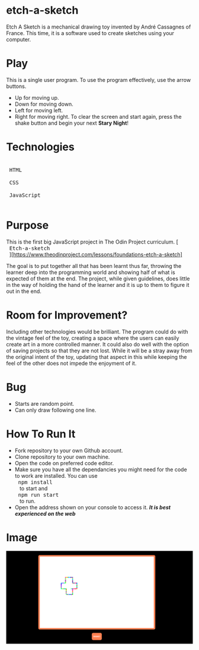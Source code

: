 # etch-a-sketch
Etch A Sketch is a mechanical drawing toy invented by André Cassagnes of France. This time, it is a software used to create sketches using your computer.

# Play
This is a single user program.
To use the program effectively, use the arrow buttons.
* Up for moving up.
* Down for moving down.
* Left for moving left.
* Right for moving right.
To clear the screen and start again, press the shake button and begin your next **Stary Night**!

# Technologies
<kbd> <br> HTML <br> </kbd>
<kbd> <br> CSS <br> </kbd>
<kbd> <br> JavaScript <br> </kbd>

# Purpose
This is the first big JavaScript project in The Odin Project curriculum. [<kbd> <br> Etch-a-sketch <br> </kbd>][https://www.theodinproject.com/lessons/foundations-etch-a-sketch] 

The goal is to put together all that has been learnt thus far, throwing the learner deep into the programming world and showing half of what is expected of them at the end. The project, while given guidelines, does little in the way of holding the hand of the learner and it is up to them to figure it out in the end.

# Room for Improvement?
Including other technologies would be brilliant. The program could do with the vintage feel of the toy, creating a space where the users can easily create art in a more controlled manner. 
It could also do well with the option of saving projects so that they are not lost. While it will be a stray away from the original intent of the toy, updating that aspect in this while keeping the feel of the other does not impede the enjoyment of it.

# Bug
* Starts are random point.
* Can only draw following one line.

# How To Run It
* Fork repository to your own Github account.
* Clone repository to your own machine.
* Open the code on preferred code editor.
* Make sure you have all the dependancies you might need for the code to work are installed. You can use <kbd> <br> npm install <br> </kbd> to start and <kbd> <br> npm run start <br> </kbd> to run.
* Open the address shown on your console to access it.
**_It is best experienced on the web_**

# Image
<img src="/images/Screenshot 2024-04-04 155527.png" alt="Screenshot of etch-a-sketch" title="Etch a Sketch">
